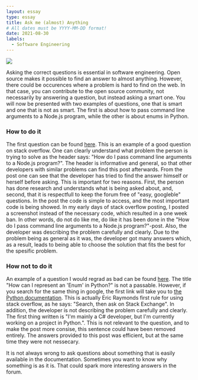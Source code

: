 ```yaml
---
layout: essay
type: essay
title: Ask me (almost) Anything
# All dates must be YYYY-MM-DD format!
date: 2021-08-30
labels:
  - Software Engineering
---
```


<img class="ui medium right floated rounded image" src="../images/matt-walsh-tVkdGtEe2C4-unsplash.jpg">

Asking the correct questions is essential in software engineering. Open source makes it possible to find an answer to almost anything. However, there could be occurences where a problem is hard to find on the web. In that case, you can contribute to the open source community, not necessarily by answering a question, but instead asking a smart one. You will now be presented with two examples of questions, one that is smart and one that is not as smart. The first is about how to pass command line arguments to a Node.js program, while the other is about enums in Python. 

### How to do it

The first question can be found [here](https://stackoverflow.com/questions/4351521/how-do-i-pass-command-line-arguments-to-a-node-js-program). This is an example of a good question on stack overflow. One can clearly understand what problem the person is trying to solve as the header says: "How do I pass command line arguments to a Node.js program?". The header is informative and general, so that other developers with similar problems can find this post afterwards. From the post one can see that the developer has tried to find the answer himself or herself before asking. This is important for two reasons. First, the person has done research and understands what is being asked about, and, second, that it is respectfull to keep the forum free of "easy, googleble" questions. In the post the code is simple to access, and the most important code is being showed. In my early days of stack overflow posting, I posted a screenshot instead of the necessary code, which resulted in a one week ban. In other words, do not do like me, do like it has been done in the "How do I pass command line arguments to a Node.js program?"-post. Also, the developer was describing the problem carefully and clearly. Due to the problem being as general as it was, the developer got many answers which, as a result, leads to being able to choose the solution that fits the best for the spesific problem.  

### How not to do it
An example of a question I would regrad as bad can be found [here](https://stackoverflow.com/questions/36932/how-can-i-represent-an-enum-in-python). The title "How can I represent an 'Enum' in Python?" is not a passable. However, if you search for the same thing in google, the first link will take you to [the Python documentation](https://docs.python.org/3/library/enum.html). This is actually Eric Raymonds first rule for using stack overflow, as he says: "Search, then ask on Stack Exchange". In addition, the developer is not describing the problem carefully and clearly. The first thing written is "I'm mainly a C# developer, but I'm currently working on a project in Python.". This is not relevant to the question, and to make the post more consise, this sentence could have been removed entirely. The answers provided to this post was efficient, but at the same time they were not nessecary. 

It is not always wrong to ask questions about something that is easily available in the documentation. Sometimes you want to know why something is as it is. That could spark more interesting answers in the forum.
